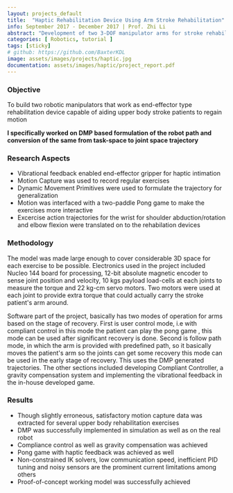 ```yaml
---
layout: projects_default
title:  "Haptic Rehabilitation Device Using Arm Stroke Rehabilitation"
info: September 2017 - December 2017 | Prof. Zhi Li
abstract: "Development of two 3-DOF manipulator arms for stroke rehabilitation"
categories: [ Robotics, tutorial ]
tags: [sticky]
# github: https://github.com/BaxterKDL
image: assets/images/projects/haptic.jpg
documentation: assets/images/haptic/project_report.pdf
---
```

### Objective

To build two robotic manipulators that work as end-effector type rehabilitation device capable of aiding upper body stroke patients to regain motion

**I specifically worked on DMP based formulation of the robot path and conversion of the same from task-space to joint space trajectory**

### Research Aspects

* Vibrational feedback enabled end-effector gripper for haptic intimation
* Motion Capture was used to record regular exercises
* Dynamic Movement Primitives were used to formulate the trajectory for generalization
* Motion was interfaced with a two-paddle Pong game to make the exercises more interactive
* Excercise action trajectories for the wrist for shoulder abduction/rotation and elbow flexion were translated on to the rehabilation devices

### Methodology

The model was made large enough to cover considerable 3D space for each exercise to be possible. Electronics used in the project included Nucleo 144 board for processing, 12-bit absolute magnetic encoder to sense joint position and velocity, 10 kgs payload load-cells at each joints to measure the torque and 22 kg-cm servo motors. Two motors were used at each joint to provide extra torque that could actually carry the stroke patient's arm around.

Software part of the project, basically has two modes of operation for arms based on the stage of recovery. First is user control mode, i.e with compliant control in this mode the patient can play the pong game , this mode can be used after significant recovery is done. Second is follow path mode, in which the arm is provided with predefined path, so it basically moves the patient's arm so the joints can get some recovery this mode can be used in the early stage of recovery. This uses the DMP generated trajectories. The other sections included developing Compliant Controller, a gravity compensation system and implementing the vibrational feedback in the in-house developed game.

### Results

* Though slightly erroneous, satisfactory motion capture data was extracted for several upper body rehabilitation exercises
* DMP was successfully implemented in simulation as well as on the real robot
* Compliance control as well as gravity compensation was achieved
* Pong game with haptic feedback was achieved as well
* Non-constrained IK solvers, low communication speed, inefficient PID tuning and noisy sensors are the prominent current limitations among others
* Proof-of-concept working model was successfully achieved
